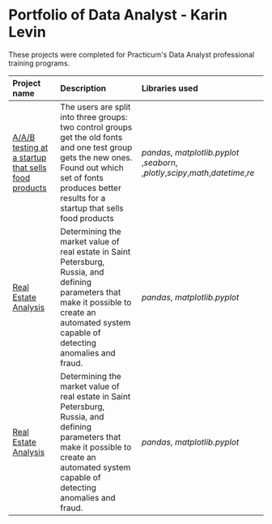 # Portfolio  of Data Analyst - Karin Levin



These projects were completed for Practicum's Data Analyst   professional training programs.

| Project name | Description | Libraries used | 
| :---------------------- | :---------------------- | :---------------------- |
| [A/A/B testing at a startup that sells food products](project_1_KarinLevin) | The users are split into three groups: two control groups get the old fonts and one test group gets the new ones. Found out which set of fonts produces better results for a startup that sells food products| *pandas*, *matplotlib.pyplot* ,*seaborn*, ,*plotly*,*scipy*,*math*,*datetime*,*re*
| [Real Estate Analysis](real_estate) | Determining the market value of real estate in Saint Petersburg, Russia, and defining parameters that make it possible to create an automated system capable of detecting anomalies and fraud.  |  *pandas*, *matplotlib.pyplot*  |
| [Real Estate Analysis](real_estate) | Determining the market value of real estate in Saint Petersburg, Russia, and defining parameters that make it possible to create an automated system capable of detecting anomalies and fraud. | *pandas*, *matplotlib.pyplot* |
